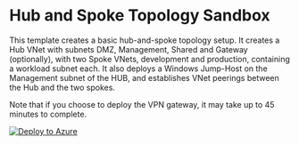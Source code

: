 # Hub and Spoke Topology Sandbox

This template creates a basic hub-and-spoke topology setup. It creates a Hub VNet with subnets DMZ, Management, Shared and Gateway (optionally), with two Spoke VNets, development and production, containing a workload subnet each. It also deploys a Windows Jump-Host on the Management subnet of the HUB, and establishes VNet peerings between the Hub and the two spokes. 

Note that if you choose to deploy the VPN gateway, it may take up to 45 minutes to complete.


[![Deploy to Azure](https://aka.ms/deploytoazurebutton)](https://portal.azure.com/#create/Microsoft.Template/uri/https://raw.githubusercontent.com/everton-o/az500/main/demo_00_azure_firewall/arm/azuredeploy.json)
